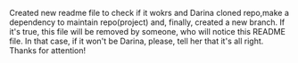 Created new readme file to check if it wokrs and Darina cloned repo,make a dependency to maintain repo(project) and, finally, created a new branch. If it's true, this file will be removed by someone, who will notice this README file. In that case, if it won't be Darina, please, tell her that it's all right. Thanks for attention!   
